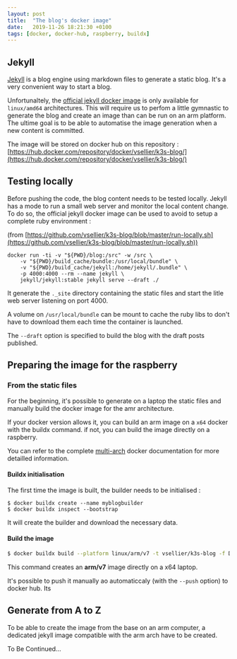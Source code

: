 ```yaml
---
layout: post
title:  "The blog's docker image"
date:   2019-11-26 18:21:30 +0100
tags: [docker, docker-hub, raspberry, buildx]
---
```


## Jekyll

[Jekyll](https://jekyllrb.com/) is a blog engine using markdown files to generate a static blog. It's a very convenient way to start a blog.

Unfortunaltely, the [official jekyll docker image](https://hub.docker.com/r/jekyll/jekyll/tags) is only available for ``linux/amd64`` architectures. This will require us to perfom a little gymnastic to generate the blog and create an image than can be run on an arm platform. The ultime goal is to be able to automatise the image generation when a new content is committed.

The image will be stored on docker hub on this repository : [https://hub.docker.com/repository/docker/vsellier/k3s-blog/](https://hub.docker.com/repository/docker/vsellier/k3s-blog/)

## Testing locally

Before pushing the code, the blog content needs to be tested locally. Jekyll has a mode to run a small web server and monitor the local content change. 
To do so, the official jekyll docker image can be used to avoid to setup a complete ruby environment :

(from [https://github.com/vsellier/k3s-blog/blob/master/run-locally.sh](https://github.com/vsellier/k3s-blog/blob/master/run-locally.sh))

```shell
docker run -ti -v "${PWD}/blog:/src" -w /src \
    -v "${PWD}/build_cache/bundle:/usr/local/bundle" \
    -v "${PWD}/build_cache/jekyll:/home/jekyll/.bundle" \
    -p 4000:4000 --rm --name jekyll \
    jekyll/jekyll:stable jekyll serve --draft ./
```

It generate the ``._site`` directory containing the static files and start the litle web server listening on port 4000.

A volume on ``/usr/local/bundle`` can be mount to cache the ruby libs to don't have to download them each time the container is launched.

The ``--draft`` option is specified to build the blog with the draft posts published.

## Preparing the image for the raspberry

### From the static files

For the beginning, it's possible to generate on a laptop the static files and manually build the docker image for the amr architecture.

If your docker version allows it, you can build an arm image on a ``x64`` docker with the buildx command. if not, you can build the image directly on a raspberry.

You can refer to the complete [multi-arch](https://docs.docker.com/docker-for-mac/multi-arch/) docker documentation for more detailled information.

#### Buildx initialisation

The first time the image is built, the builder needs to be initialised :

```shell
$ docker buildx create --name myblogbuilder
$ docker buildx inspect --bootstrap
```

It will create the builder and download the necessary data.

#### Build the image

```bash
$ docker buildx build --platform linux/arm/v7 -t vsellier/k3s-blog -f Dockerfile-for-static .
```
This command creates an **arm/v7** image directly on a x64 laptop.

It's possible to push it manually ao automaticcaly (with the ``--push`` option) to docker hub. Its

## Generate from A to Z

To be able to create the image from the base on an arm computer, a dedicated jekyll image compatible with the arm arch have to be created.

To Be Continued...
